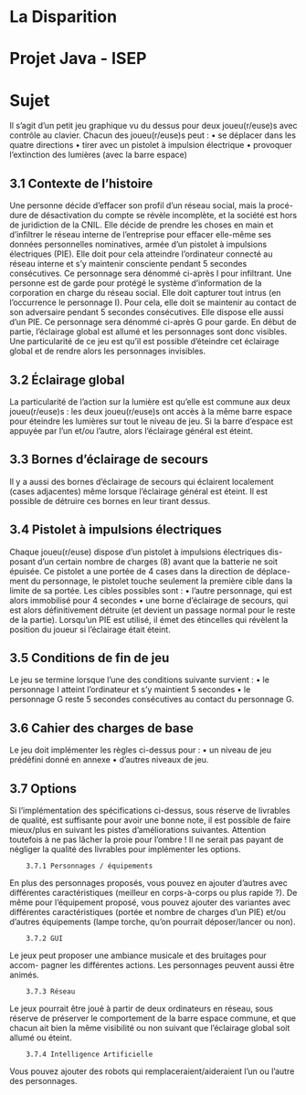 La Disparition
=============
Projet Java - ISEP
=============
Sujet
=============

Il s’agit d’un petit jeu graphique vu du dessus pour deux joueu(r/euse)s avec contrôle au clavier. Chacun des joueu(r/euse)s peut :
  • se déplacer dans les quatre directions
  • tirer avec un pistolet à impulsion électrique
  • provoquer l’extinction des lumières (avec la barre espace)

  3.1 Contexte de l’histoire
-
Une personne décide d’effacer son profil d’un réseau social, mais la procé- dure de désactivation du compte se révèle incomplète, et la société est hors de juridiction de la CNIL. Elle décide de prendre les choses en main et d’infiltrer le réseau interne de l’entreprise pour effacer elle-même ses données personnelles nominatives, armée d’un pistolet à impulsions électriques (PIE). Elle doit pour cela atteindre l’ordinateur connecté au réseau interne et s’y maintenir consciente pendant 5 secondes consécutives. Ce personnage sera dénommé ci-après I pour infiltrant.
Une personne est de garde pour protégé le système d’information de la corporation en charge du réseau social. Elle doit capturer tout intrus (en l’occurrence le personnage I). Pour cela, elle doit se maintenir au contact de son adversaire pendant 5 secondes consécutives. Elle dispose elle aussi d’un PIE. Ce personnage sera dénommé ci-après G pour garde.
En début de partie, l’éclairage global est allumé et les personnages sont donc visibles. Une particularité de ce jeu est qu’il est possible d’éteindre cet éclairage global et de rendre alors les personnages invisibles.

  3.2 Éclairage global
-  
La particularité de l’action sur la lumière est qu’elle est commune aux deux joueu(r/euse)s : les deux joueu(r/euse)s ont accès à la même barre espace pour éteindre les lumières sur tout le niveau de jeu. Si la barre d’espace est appuyée par l’un et/*ou* l’autre, alors l’éclairage général est éteint.

  3.3 Bornes d’éclairage de secours
-  
Il y a aussi des bornes d’éclairage de secours qui éclairent localement (cases adjacentes) même lorsque l’éclairage général est éteint. Il est possible de détruire ces bornes en leur tirant dessus.

   3.4 Pistolet à impulsions électriques
-  
Chaque joueu(r/euse) dispose d’un pistolet à impulsions électriques dis- posant d’un certain nombre de charges (8) avant que la batterie ne soit épuisée. Ce pistolet a une portée de 4 cases dans la direction de déplace- ment du personnage, le pistolet touche seulement la première cible dans la limite de sa portée. Les cibles possibles sont :
  • l’autre personnage, qui est alors immobilisé pour 4 secondes
  • une borne d’éclairage de secours, qui est alors définitivement détruite (et devient un passage normal pour le reste de la partie).
Lorsqu’un PIE est utilisé, il émet des étincelles qui révèlent la position du joueur si l’éclairage était éteint.

3.5 Conditions de fin de jeu
-
Le jeu se termine lorsque l’une des conditions suivante survient :
		  • le personnage I atteint l’ordinateur et s’y maintient 5 secondes
		  • le personnage G reste 5 secondes consécutives au contact du personnage G.

3.6 Cahier des charges de base
-
Le jeu doit implémenter les règles ci-dessus pour : 
		 • un niveau de jeu prédéfini donné en annexe 
		 • d’autres niveaux de jeu.

3.7 Options
-
Si l’implémentation des spécifications ci-dessus, sous réserve de livrables de qualité, est suffisante pour avoir une bonne note, il est possible de faire mieux/plus en suivant les pistes d’améliorations suivantes.
Attention toutefois à ne pas lâcher la proie pour l’ombre ! Il ne serait pas payant de négliger la qualité des livrables pour implémenter les options.

		3.7.1 Personnages / équipements
  
En plus des personnages proposés, vous pouvez en ajouter d’autres avec différentes caractéristiques (meilleur en corps-à-corps ou plus rapide ?). De même pour l’équipement proposé, vous pouvez ajouter des variantes avec différentes caractéristiques (portée et nombre de charges d’un PIE) et/ou d’autres équipements (lampe torche, qu’on pourrait déposer/lancer ou non).

		3.7.2 GUI
  
Le jeux peut proposer une ambiance musicale et des bruitages pour accom- pagner les différentes actions. Les personnages peuvent aussi être animés.

		3.7.3 Réseau
  
Le jeux pourrait être joué à partir de deux ordinateurs en réseau, sous réserve de préserver le comportement de la barre espace commune, et que chacun ait bien la même visibilité ou non suivant que l’éclairage global soit allumé ou éteint.

		3.7.4 Intelligence Artificielle
  
Vous pouvez ajouter des robots qui remplaceraient/aideraient l’un ou l’autre des personnages.
